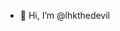 - 👋 Hi, I’m @lhkthedevil

<!---
lhkthedevil/lhkthedevil is a ✨ special ✨ repository because its `README.md` (this file) appears on your GitHub profile.
You can click the Preview link to take a look at your changes.
--->
